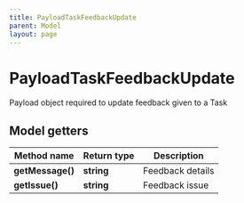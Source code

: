 ```yaml
---
title: PayloadTaskFeedbackUpdate
parent: Model
layout: page
---
```


# PayloadTaskFeedbackUpdate

Payload object required to update feedback given to a Task

## Model getters

Method name | Return type | Description
------------ | ------------- | -------------
**getMessage()** | **string** | Feedback details
**getIssue()** | **string** | Feedback issue

